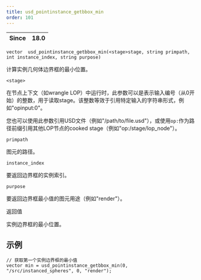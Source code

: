 ```yaml
---
title: usd_pointinstance_getbbox_min
order: 101
---
```

| Since | 18.0 |
| --- | --- |

`vector  usd_pointinstance_getbbox_min(<stage>stage, string primpath, int instance_index, string purpose)`

计算实例几何体边界框的最小位置。

`<stage>`

在节点上下文（如wrangle LOP）中运行时，此参数可以是表示输入编号（从0开始）的整数，用于读取stage。该整数等效于引用特定输入的字符串形式，例如"opinput:0"。

您也可以使用此参数引用USD文件（例如"/path/to/file.usd"），或使用`op:`作为路径前缀引用其他LOP节点的cooked stage（例如"op:/stage/lop_node"）。

`primpath`

图元的路径。

`instance_index`

要返回边界框的实例索引。

`purpose`

要返回边界框最小值的图元用途（例如"render"）。

返回值

实例边界框的最小位置。

## 示例

```vex
// 获取第一个实例边界框的最小值
vector min = usd_pointinstance_getbbox_min(0, "/src/instanced_spheres", 0, "render");

```
